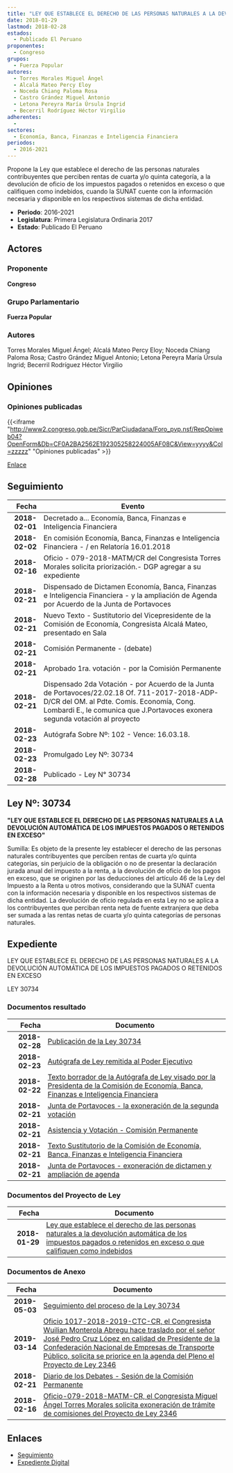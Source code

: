 ```yaml
---
title: "LEY QUE ESTABLECE EL DERECHO DE LAS PERSONAS NATURALES A LA DEVOLUCIÓN AUTOMÁTICA DE LOS IMPUESTOS PAGADOS O RETENIDOS EN EXCESO O QUE CALIFIQUE COMO INDEBIDOS"
date: 2018-01-29
lastmod: 2018-02-28
estados: 
  - Publicado El Peruano
proponentes: 
  - Congreso
grupos: 
  - Fuerza Popular
autores: 
  - Torres Morales Miguel Ángel
  - Alcalá Mateo Percy Eloy
  - Noceda Chiang Paloma Rosa
  - Castro Grández Miguel Antonio
  - Letona Pereyra María Úrsula Ingrid
  - Becerril Rodríguez Héctor Virgilio
adherentes: 
  - 
sectores: 
  - Economía, Banca, Finanzas e Inteligencia Financiera
periodos: 
  - 2016-2021
---
```


Propone la Ley que establece el derecho de las personas naturales contribuyentes que perciben rentas de cuarta y/o quinta categoría, a la devolución de oficio de los impuestos pagados o retenidos en exceso o que califiquen como indebidos, cuando la SUNAT cuente con la información necesaria y disponible en los respectivos sistemas de dicha entidad.

- **Periodo**: 2016-2021
- **Legislatura**: Primera Legislatura Ordinaria 2017
- **Estado**: Publicado El Peruano

## Actores

### Proponente

**Congreso**

### Grupo Parlamentario

**Fuerza Popular**

### Autores

Torres Morales Miguel Ángel; Alcalá Mateo Percy Eloy; Noceda Chiang Paloma Rosa; Castro Grández Miguel Antonio; Letona Pereyra María Úrsula Ingrid; Becerril Rodríguez Héctor Virgilio


## Opiniones

### Opiniones publicadas

{{<iframe "http://www2.congreso.gob.pe/Sicr/ParCiudadana/Foro_pvp.nsf/RepOpiweb04?OpenForm&Db=CF0A2BA2562E192305258224005AF08C&View=yyyy&Col=zzzzz" "Opiniones publicadas" >}}

[Enlace](http://www2.congreso.gob.pe/Sicr/ParCiudadana/Foro_pvp.nsf/RepOpiweb04?OpenForm&Db=CF0A2BA2562E192305258224005AF08C&View=yyyy&Col=zzzzz)

## Seguimiento

| Fecha | Evento |
|------:|--------|
| **2018-02-01** | Decretado a... Economía, Banca, Finanzas e Inteligencia Financiera|
| **2018-02-02** | En comisión Economía, Banca, Finanzas e Inteligencia Financiera - / en Relatoría 16.01.2018|
| **2018-02-16** | Oficio - 079-2018-MATM/CR del Congresista Torres Morales solicita priorización.- DGP agregar a su expediente|
| **2018-02-21** | Dispensado de Dictamen Economía, Banca, Finanzas e Inteligencia Financiera - y la ampliación de Agenda por Acuerdo de la Junta de Portavoces|
| **2018-02-21** | Nuevo Texto - Sustitutorio del Vicepresidente de la Comisión de Economía, Congresista Alcalá Mateo, presentado en Sala|
| **2018-02-21** | Comisión Permanente - (debate)|
| **2018-02-21** | Aprobado 1ra. votación - por la Comisión Permanente|
| **2018-02-21** | Dispensado 2da Votación - por Acuerdo de la Junta de Portavoces/22.02.18 Of. 711-2017-2018-ADP-D/CR del OM. al Pdte. Comis. Economía, Cong. Lombardi E., le comunica que J.Portavoces exonera segunda votación al proyecto|
| **2018-02-23** | Autógrafa Sobre Nº: 102 - Vence: 16.03.18.|
| **2018-02-23** | Promulgado Ley Nº: 30734|
| **2018-02-28** | Publicado - Ley N° 30734|

## Ley Nº: 30734

**"LEY QUE ESTABLECE EL DERECHO DE LAS PERSONAS NATURALES A LA DEVOLUCIÓN AUTOMÁTICA DE LOS IMPUESTOS PAGADOS O RETENIDOS EN EXCESO"**

Sumilla: Es objeto de la presente ley establecer el derecho de las personas naturales contribuyentes que perciben rentas de cuarta y/o quinta categorías, sin perjuicio de la obligación o no de presentar la declaración jurada anual del impuesto a la renta, a la devolución de oficio de los pagos en exceso, que se originen por las deducciones del artículo 46 de la Ley del Impuesto a la Renta u otros motivos, considerando que la SUNAT cuenta con la información necesaria y disponible en los respectivos sistemas de dicha entidad. La devolución de oficio regulada en esta Ley no se aplica a los contribuyentes que perciban renta neta de fuente extranjera que deba ser sumada a las rentas netas de cuarta y/o quinta categorías de personas naturales.


## Expediente

LEY QUE ESTABLECE EL DERECHO DE LAS PERSONAS NATURALES A LA DEVOLUCIÓN AUTOMÁTICA DE LOS IMPUESTOS PAGADOS O RETENIDOS EN EXCESO

LEY 30734


### Documentos resultado

| Fecha | Documento |
|------:|--------|
| **2018-02-28** | [Publicación de la Ley 30734](http://www.leyes.congreso.gob.pe/Documentos/2016_2021/ADLP/Normas_Legales/30734-LEY.pdf) |
| **2018-02-23** | [Autógrafa de Ley remitida al Poder Ejecutivo](http://www.leyes.congreso.gob.pe/Documentos/2016_2021/ADLP/Texto_Aprobado/AU0234620180223.pdf) |
| **2018-02-22** | [Texto borrador de la Autógrafa de Ley visado por la Presidenta de la Comisión de Economía, Banca, Finanzas e Inteligencia Financiera](http://www.leyes.congreso.gob.pe/Documentos/2016_2021/Texto_Borrador_de_Autografa/BAU0234620180222.pdf) |
| **2018-02-21** | [Junta de Portavoces - la exoneración de la segunda votación](http://www.leyes.congreso.gob.pe/Documentos/2016_2021/Acuerdos/Junta_Portavoces/AJP0234620180221..pdf) |
| **2018-02-21** | [Asistencia y Votación - Comisión Permanente](http://www.leyes.congreso.gob.pe/Documentos/2016_2021/Asistencia_y_Votacion/Proyectos_de_Ley/AVCP0234620180221..pdf) |
| **2018-02-21** | [Texto Sustitutorio de la Comisión de Economía, Banca, Finanzas e Inteligencia Financiera](http://www.leyes.congreso.gob.pe/Documentos/2016_2021/Texto_Sustitutorio/Proyectos_de_Ley/TS0234620180221.pdf) |
| **2018-02-21** | [Junta de Portavoces - exoneración de dictamen y ampliación de agenda](http://www.leyes.congreso.gob.pe/Documentos/2016_2021/Acuerdos/Junta_Portavoces/AJP0234620180221.pdf) |

### Documentos del Proyecto de Ley

| Fecha | Documento |
|------:|--------|
| **2018-01-29** | [Ley que establece el derecho de las personas naturales a la devolución automática de los impuestos pagados o retenidos en exceso o que califiquen como indebidos](http://www.leyes.congreso.gob.pe/Documentos/2016_2021/Proyectos_de_Ley_y_de_Resoluciones_Legislativas/PL0234620180129.pdf) |

### Documentos de Anexo

| Fecha | Documento |
|------:|--------|
| **2019-05-03** | [Seguimiento del proceso de la Ley 30734](http://www.leyes.congreso.gob.pe/Documentos/2016_2021/Seguimiento_de_Proyectos_de_Ley/02346PL20190503.pdf) |
| **2019-03-14** | [Oficio 1017-2018-2019-CTC-CR, el Congresista Wuilian Monterola Abregu hace traslado por el señor José Pedro Cruz López en calidad de Presidente de la Confederación Nacional de Empresas de Transporte Público, solicita se priorice en la agenda del Pleno el Proyecto de Ley 2346](http://www.leyes.congreso.gob.pe/Documentos/2016_2021/Oficios/Comisiones_Ordinarias/OFICIO-1017-2018-2019-CTC-CR.pdf) |
| **2018-02-21** | [Diario de los Debates - Sesión de la Comisión Permanente](http://www.leyes.congreso.gob.pe/Documentos/2016_2021/ADLP/Diario_Debates/30734-TDD.pdf) |
| **2018-02-16** | [Oficio-079-2018-MATM-CR, el Congresista Miguel Ángel Torres Morales solicita exoneración de trámite de comisiones del Proyecto de Ley 2346](http://www.leyes.congreso.gob.pe/Documentos/2016_2021/Oficios/Congresistas/OFICIO-079-2018-MATM-CR.PDF) |

## Enlaces 

- [Seguimiento](http://www2.congreso.gob.pehttp://www2.congreso.gob.pe/Sicr/TraDocEstProc/CLProLey2016.nsf/f7fff46988ca05b1052578e100829cc7/9c6522cbdb7797ef052582240062f86f?OpenDocument)
- [Expediente Digital](http://www2.congreso.gob.pehttp://www2.congreso.gob.pe/Sicr/TraDocEstProc/CLProLey2016.nsf/f7fff46988ca05b1052578e100829cc7/9c6522cbdb7797ef052582240062f86f?OpenDocument&Click=05257FB7005EB655.eb71d0cf91d8294e05256cdf006b5706/$Body/0.1C6C)
